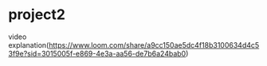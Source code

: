 # project2
video explanation(https://www.loom.com/share/a9cc150ae5dc4f18b3100634d4c53f9e?sid=3015005f-e869-4e3a-aa56-de7b6a24bab0)
